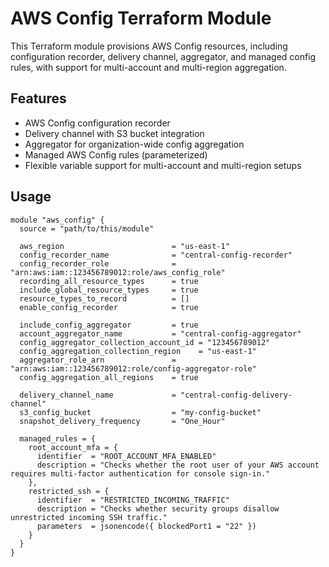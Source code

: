 # AWS Config Terraform Module

This Terraform module provisions AWS Config resources, including configuration recorder, delivery channel, aggregator, and managed config rules, with support for multi-account and multi-region aggregation.

## Features

- AWS Config configuration recorder
- Delivery channel with S3 bucket integration
- Aggregator for organization-wide config aggregation
- Managed AWS Config rules (parameterized)
- Flexible variable support for multi-account and multi-region setups

## Usage

```hcl
module "aws_config" {
  source = "path/to/this/module"

  aws_region                        = "us-east-1"
  config_recorder_name              = "central-config-recorder"
  config_recorder_role              = "arn:aws:iam::123456789012:role/aws_config_role"
  recording_all_resource_types      = true
  include_global_resource_types     = true
  resource_types_to_record          = []
  enable_config_recorder            = true

  include_config_aggregator         = true
  account_aggregator_name           = "central-config-aggregator"
  config_aggregator_collection_account_id = "123456789012"
  config_aggregation_collection_region    = "us-east-1"
  aggregator_role_arn               = "arn:aws:iam::123456789012:role/config-aggregator-role"
  config_aggregation_all_regions    = true

  delivery_channel_name             = "central-config-delivery-channel"
  s3_config_bucket                  = "my-config-bucket"
  snapshot_delivery_frequency       = "One_Hour"

  managed_rules = {
    root_account_mfa = {
      identifier  = "ROOT_ACCOUNT_MFA_ENABLED"
      description = "Checks whether the root user of your AWS account requires multi-factor authentication for console sign-in."
    },
    restricted_ssh = {
      identifier  = "RESTRICTED_INCOMING_TRAFFIC"
      description = "Checks whether security groups disallow unrestricted incoming SSH traffic."
      parameters  = jsonencode({ blockedPort1 = "22" })
    }
  }
}


